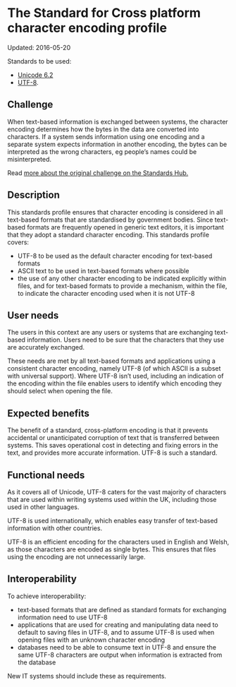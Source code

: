 # The Standard for Cross platform character encoding profile

Updated: 2016-05-20

Standards to be used:
* [Unicode 6.2](http://www.unicode.org/versions/Unicode6.2.0/)
* [UTF-8](http://www.rfc-base.org/rfc-3629.html).

## Challenge

When text-based information is exchanged between systems, the character encoding determines how the bytes in the data are converted into characters. If a system sends information using one encoding and a separate system expects information in another encoding, the bytes can be interpreted as the wrong characters, eg people’s names could be misinterpreted.

Read [more about the original challenge on the Standards Hub.](http://standards.data.gov.uk/challenge/cross-platform-character-encoding)

## Description

This standards profile ensures that character encoding is considered in all text-based formats that are standardised by government bodies. Since text-based formats are frequently opened in generic text editors, it is important that they adopt a standard character encoding. This standards profile covers:

*   UTF-8 to be used as the default character encoding for text-based formats
*   ASCII text to be used in text-based formats where possible
*   the use of any other character encoding to be indicated explicitly within files, and for text-based formats to provide a mechanism, within the file, to indicate the character encoding used when it is not UTF-8

## User needs

The users in this context are any users or systems that are exchanging text-based information. Users need to be sure that the characters that they use are accurately exchanged.

These needs are met by all text-based formats and applications using a consistent character encoding, namely UTF-8 (of which ASCII is a subset with universal support). Where UTF-8 isn’t used, including an indication of the encoding within the file enables users to identify which encoding they should select when opening the file.

## Expected benefits

The benefit of a standard, cross-platform encoding is that it prevents accidental or unanticipated corruption of text that is transferred between systems. This saves operational cost in detecting and fixing errors in the text, and provides more accurate information. UTF-8 is such a standard.

## Functional needs

As it covers all of Unicode, UTF-8 caters for the vast majority of characters that are used within writing systems used within the UK, including those used in other languages.

UTF-8 is used internationally, which enables easy transfer of text-based information with other countries.

UTF-8 is an efficient encoding for the characters used in English and Welsh, as those characters are encoded as single bytes. This ensures that files using the encoding are not unnecessarily large.

## Interoperability

To achieve interoperability:

*   text-based formats that are defined as standard formats for exchanging information need to use UTF-8
*   applications that are used for creating and manipulating data need to default to saving files in UTF-8, and to assume UTF-8 is used when opening files with an unknown character encoding
*   databases need to be able to consume text in UTF-8 and ensure the same UTF-8 characters are output when information is extracted from the database

New IT systems should include these as requirements.
